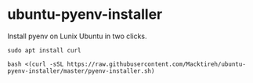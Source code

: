 # ubuntu-pyenv-installer

Install pyenv on Lunix Ubuntu in two clicks.

```
sudo apt install curl
```

```
bash <(curl -sSL https://raw.githubusercontent.com/Macktireh/ubuntu-pyenv-installer/master/pyenv-installer.sh)
```
